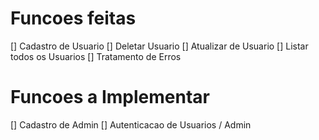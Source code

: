 # Funcoes feitas
[] Cadastro de Usuario
[] Deletar Usuario
[] Atualizar  de Usuario
[] Listar todos os Usuarios 
[] Tratamento de Erros 

# Funcoes a Implementar 
[] Cadastro de Admin
[] Autenticacao de Usuarios / Admin
